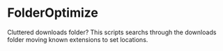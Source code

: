# FolderOptimize
Cluttered downloads folder? This scripts searchs through the downloads folder moving known extensions to set locations.
